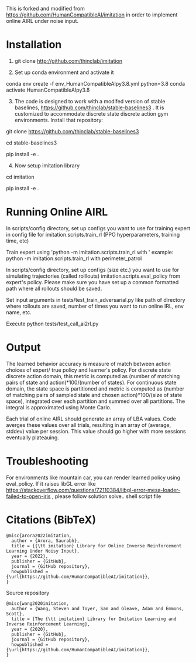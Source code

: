 This is forked and modified from https://github.com/HumanCompatibleAI/imitation in order to implement online AIRL under noise input. 

# Installation 

1) git clone http://github.com/thinclab/imitation

2) Set up conda environment and activate it

conda env create -f env_HumanCompatibleAIpy3.8.yml python=3.8
conda activate HumanCompatibleAIpy3.8

3) The code is designed to work with a modifed version of stable baselines, https://github.com/thinclab/stable-baselines3 . It is customized to accommodate discrete state discrete action gym environments. Install that repository:  

git clone https://github.com/thinclab/stable-baselines3

cd stable-baselines3

pip install -e .


4) Now setup imitation library

cd imitation

pip install -e .


# Running Online AIRL 

In scripts/config directory, set up configs you want to use for training expert in config file for imitation.scripts.train_rl (PPO hyperparameters, training time, etc)

Train expert using 'python -m imitation.scripts.train_rl with <env name config>'
example: python -m imitation.scripts.train_rl with perimeter_patrol

In scripts/config directory, set up configs (size etc.) you want to use for simulating trajectories (called rolllouts) imitation.scripts.eval_policy from expert's policy. Please make sure you have set up a common formatted path where all rollouts should be saved. 

Set input arguments in tests/test_train_adversarial.py like path of directory where rollouts are saved, number of times you want to run online IRL, env name, etc. 

Execute python tests/test_call_ai2rl.py 

# Output

The learned behavior accuracy is measure of match between action choices of expert/ true policy and learner's policy. For discrete state discrete action domain, this metric is computed as (number of matching pairs of state and action)*100/(number of states). For continuous state domain, the state space is partitioned and metric is computed as (number of matching pairs of sampled state and chosen action)*100/(size of state space), integrated over each partition and summed over all partitions. The integral is approximated using Monte Carlo. 

Each trial of online AIRL should generate an array of LBA values. Code averges these values  over all trials, resulting in an array of (average, stddev) value per session. This value should go higher with more sessions eventually plateauing. 

# Troubleshooting

For environments like mountain car, you can render learned policy using eval_policy. If it raises libGL error like https://stackoverflow.com/questions/72110384/libgl-error-mesa-loader-failed-to-open-iris , please follow solution solve.. shell script file

# Citations (BibTeX)
```
@misc{arora2022imitation,
  author = {Arora, Saurabh},
  title = {{\tt imitation} Library for Online Inverse Reinforcement Learning Under Noisy Input},
  year = {2022},
  publisher = {GitHub},
  journal = {GitHub repository},
  howpublished = {\url{https://github.com/HumanCompatibleAI/imitation}},
}
```

Source repository
```
@misc{wang2020imitation,
  author = {Wang, Steven and Toyer, Sam and Gleave, Adam and Emmons, Scott},
  title = {The {\tt imitation} Library for Imitation Learning and Inverse Reinforcement Learning},
  year = {2020},
  publisher = {GitHub},
  journal = {GitHub repository},
  howpublished = {\url{https://github.com/HumanCompatibleAI/imitation}},
}
```


